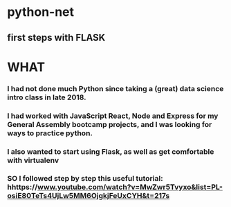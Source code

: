 # python-net
## first steps with FLASK
# WHAT  
### I had not done much Python since taking a (great) data science intro class in late 2018. 
### I had worked with JavaScript React, Node and Express for my General Assembly bootcamp projects, and I was looking for ways to practice python. 
### I also wanted to start using Flask, as well as get comfortable with virtualenv 
### SO I followed step by step this useful tutorial: hhttps://www.youtube.com/watch?v=MwZwr5Tvyxo&list=PL-osiE80TeTs4UjLw5MM6OjgkjFeUxCYH&t=217s


